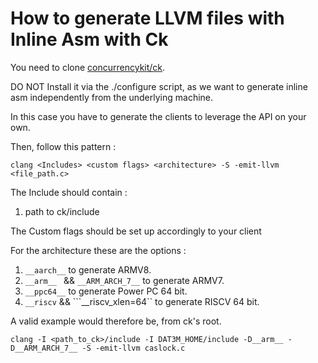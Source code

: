 # How to generate LLVM files with Inline Asm with Ck

You need to clone [concurrencykit/ck](https://github.com/concurrencykit/ck).

DO NOT Install it via the ./configure script, as we want to generate inline asm independently from the underlying machine.

In this case you have to generate the clients to leverage the API on your own.

Then, follow this pattern :
```
clang <Includes> <custom flags> <architecture> -S -emit-llvm <file_path.c>
```
The Include should contain :
1. path to ck/include

The Custom flags should be set up accordingly to your client

For the architecture these are the options : 
1. ```__aarch__``` to generate ARMV8.
2. ```__arm__ ``` &&  ```__ARM_ARCH_7__``` to generate ARMV7.
3. ```__ppc64__``` to generate Power PC 64 bit.
4. ```__riscv``` && ```__riscv_xlen=64`` to generate RISCV 64 bit. 

A valid example would therefore be, from ck's root.
```
clang -I <path_to_ck>/include -I DAT3M_HOME/include -D__arm__ -D__ARM_ARCH_7__ -S -emit-llvm caslock.c
```